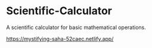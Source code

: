 # Scientific-Calculator
A scientific calculator for basic mathematical operations.

https://mystifying-saha-52caec.netlify.app/
